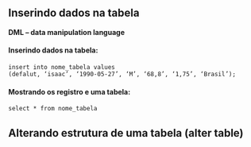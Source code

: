 ## Inserindo dados na tabela

**DML – data manipulation language**

#### Inserindo dados na tabela:
```
insert into nome_tabela values
(defalut, ‘isaac’, ‘1990-05-27’, ‘M’, ‘68,8’, ‘1,75’, ‘Brasil’);
```
#### Mostrando os registro e uma tabela:
```
select * from nome_tabela
```
## Alterando estrutura de uma tabela (alter table)




